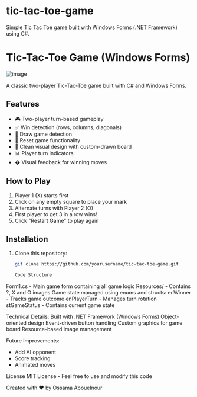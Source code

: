 # tic-tac-toe-game
Simple Tic Tac Toe game built with Windows Forms (.NET Framework) using C#. 
# Tic-Tac-Toe Game (Windows Forms)

![image](https://github.com/user-attachments/assets/8bedc710-1b30-434b-8bd1-45936f6b6051)



A classic two-player Tic-Tac-Toe game built with C# and Windows Forms.

## Features

- 🎮 Two-player turn-based gameplay
- ✅ Win detection (rows, columns, diagonals)
- 🤝 Draw game detection
- 🔄 Reset game functionality
- 🎨 Clean visual design with custom-drawn board
- 📊 Player turn indicators
- � Visual feedback for winning moves

## How to Play

1. Player 1 (X) starts first
2. Click on any empty square to place your mark
3. Alternate turns with Player 2 (O)
4. First player to get 3 in a row wins!
5. Click "Restart Game" to play again

## Installation

1. Clone this repository:
   ```bash
   git clone https://github.com/yourusername/tic-tac-toe-game.git

   Code Structure
Form1.cs - Main game form containing all game logic
Resources/ - Contains ?, X and O images
Game state managed using enums and structs:
enWinner - Tracks game outcome
enPlayerTurn - Manages turn rotation
stGameStatus - Contains current game state

Technical Details:
Built with .NET Framework (Windows Forms)
Object-oriented design
Event-driven button handling
Custom graphics for game board
Resource-based image management

Future Improvements:
- Add AI opponent
- Score tracking
- Animated moves


License
MIT License - Feel free to use and modify this code

Created with ❤️ by Ossama Abouelnour
